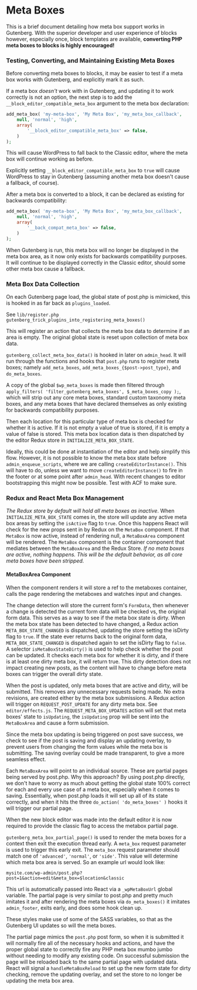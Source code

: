 # Meta Boxes

This is a brief document detailing how meta box support works in Gutenberg. With
the superior developer and user experience of blocks however, especially once,
block templates are available, **converting PHP meta boxes to blocks is highly
encouraged!**

### Testing, Converting, and Maintaining Existing Meta Boxes

Before converting meta boxes to blocks, it may be  easier to test if a meta box works with Gutenberg, and explicitly mark it as such.

If a meta box *doesn't* work with in Gutenberg, and updating it to work correctly is not an option, the next step is to add the `__block_editor_compatible_meta_box` argument to the meta box declaration:

```php
add_meta_box( 'my-meta-box', 'My Meta Box', 'my_meta_box_callback',
    null, 'normal', 'high',
	array(
		'__block_editor_compatible_meta_box' => false,
	)
);
```

This will cause WordPress to fall back to the Classic editor, where the meta box will continue working as before.

Explicitly setting `__block_editor_compatible_meta_box` to `true` will cause WordPress to stay in Gutenberg (assuming another meta box doesn't cause a fallback, of course).

After a meta box is converted to a block, it can be declared as existing for backwards compatibility:

```php
add_meta_box( 'my-meta-box', 'My Meta Box', 'my_meta_box_callback',
    null, 'normal', 'high',
	array(
		'__back_compat_meta_box' => false,
	)
);
```

When Gutenberg is run, this meta box will no longer be displayed in the meta box area, as it now only exists for backwards compatibility purposes. It will continue to be displayed correctly in the Classic editor, should some other meta box cause a fallback.

### Meta Box Data Collection

On each Gutenberg page load, the global state of post.php is mimicked, this is
hooked in as far back as `plugins_loaded`.

See `lib/register.php gutenberg_trick_plugins_into_registering_meta_boxes()`

This will register an action that collects the meta box data to determine if an
area is empty. The original global state is reset upon collection of meta box
data.

`gutenberg_collect_meta_box_data()` is hooked in later on `admin_head`. It will
run through the functions and hooks that `post.php` runs to register meta boxes;
namely `add_meta_boxes`, `add_meta_boxes_{$post->post_type}`, and `do_meta_boxes`.

A copy of the global `$wp_meta_boxes` is made then filtered through
`apply_filters( 'filter_gutenberg_meta_boxes', $_meta_boxes_copy );`, which will
strip out any core meta boxes, standard custom taxonomy meta boxes, and any meta
boxes that have declared themselves as only existing for backwards compatibility
purposes.

Then each location for this particular type of meta box is checked for whether it
is active. If it is not empty a value of true is stored, if it is empty a value
of false is stored. This meta box location data is then dispatched by the editor
Redux store in `INITIALIZE_META_BOX_STATE`.

Ideally, this could be done at instantiation of the editor and help simplify
this flow. However, it is not possible to know the meta box state before
`admin_enqueue_scripts`, where we are calling `createEditorInstance()`. This will
have to do, unless we want to move `createEditorInstance()` to fire in the footer
or at some point after `admin_head`. With recent changes to editor bootstrapping
this might now be possible. Test with ACF to make sure.

### Redux and React Meta Box Management

*The Redux store by default will hold all meta boxes as inactive*. When
`INITIALIZE_META_BOX_STATE` comes in, the store will update any active meta box
areas by setting the `isActive` flag to `true`. Once this happens React will
check for the new props sent in by Redux on the `MetaBox` component. If that
`MetaBox` is now active, instead of rendering null, a `MetaBoxArea` component will
be rendered. The `MetaBox` component is the container component that mediates
between the `MetaBoxArea` and the Redux Store. *If no meta boxes are active,
nothing happens. This will be the default behavior, as all core meta boxes have
been stripped.*

#### MetaBoxArea Component

When the component renders it will store a ref to the metaboxes container,
calls the page rendering the metaboxes and watches input and changes.

The change detection will store the current form's `FormData`, then whenever a
change is detected the current form data will be checked vs, the original form
data. This serves as a way to see if the meta box state is dirty. When the
meta box state has been detected to have changed, a Redux action
`META_BOX_STATE_CHANGED` is dispatched, updating the store setting the isDirty
flag to `true`. If the state ever returns back to the original form data,
`META_BOX_STATE_CHANGED` is dispatched again to set the isDirty flag to `false`.
A selector `isMetaBoxStateDirty()` is used to help check whether the post can be
updated. It checks each meta box for whether it is dirty, and if there is at
least one dirty meta box, it will return true. This dirty detection does not
impact creating new posts, as the content will have to change before meta boxes
can trigger the overall dirty state.

When the post is updated, only meta boxes that are active and dirty, will be
submitted. This removes any unnecessary requests being made. No extra revisions,
are created either by the meta box submissions. A Redux action will trigger on
`REQUEST_POST_UPDATE` for any dirty meta box. See `editor/effects.js`. The
`REQUEST_META_BOX_UPDATES` action will set that meta boxes' state to `isUpdating`,
the `isUpdating` prop will be sent into the `MetaBoxArea` and cause a form
submission.

Since the meta box updating is being triggered on post save success, we check to
see if the post is saving and display an updating overlay, to prevent users from
changing the form values while the meta box is submitting. The saving overlay
could be made transparent, to give a more seamless effect.

Each `MetaBoxArea` will point to an individual source. These are partial pages being
served by post.php. Why this approach? By using post.php directly, we don't have
to worry as much about getting the global state 100% correct for each and every
use case of a meta box, especially when it comes to saving. Essentially, when
post.php loads it will set up all of its state correctly, and when it hits the
three `do_action( 'do_meta_boxes' )` hooks it will trigger our partial page.

When the new block editor was made into the default editor it is now required to
provide the classic flag to access the metabox partial page.

`gutenberg_meta_box_partial_page()` is used to render the meta boxes for a context
then exit the execution thread early. A `meta_box` request parameter is used to
trigger this early exit. The `meta_box` request parameter should match one of
`'advanced'`, `'normal'`, or `'side'`. This value will determine which meta box
area is served. So an example url would look like:

`mysite.com/wp-admin/post.php?post=1&action=edit&meta_box=$location&classic`

This url is automatically passed into React via a `_wpMetaBoxUrl` global variable.
The partial page is very similar to post.php and pretty much imitates it and
after rendering the meta boxes via `do_meta_boxes()` it imitates `admin_footer`,
exits early, and does some hook clean up.

These styles make use of some of the SASS variables, so that as the Gutenberg
UI updates so will the meta boxes.

The partial page mimics the `post.php` post form, so when it is submitted it will
normally fire all of the necessary hooks and actions, and have the proper global
state to correctly fire any PHP meta box mumbo jumbo without needing to modify
any existing code. On successful submission the page will be reloaded back to
the same partial page with updated data. React will signal a `handleMetaBoxReload`
to set up the new form state for dirty checking, remove the updating overlay,
and set the store to no longer be updating the meta box area.

